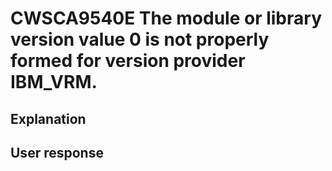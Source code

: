 # CWSCA9540E The module or library version value 0 is not properly formed for version provider IBM\_VRM.

## Explanation

## User response